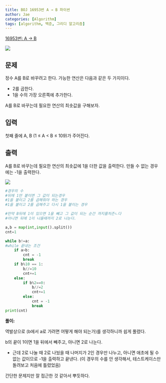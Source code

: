 ```yaml
---
title: BOJ 16953번 A → B 파이썬
author: Jae
categories: [Algorithm]
tags: [algorithm, 백준, 그리디 알고리즘]
---
```


[16953번: A → B](https://www.acmicpc.net/problem/16953)

![](https://images.velog.io/images/a87380/post/8f7e3941-877e-444d-a2a6-173bd19ac3ef/image.png)

## 문제

정수 A를 B로 바꾸려고 한다. 가능한 연산은 다음과 같은 두 가지이다.

- 2를 곱한다.
- 1을 수의 가장 오른쪽에 추가한다.

A를 B로 바꾸는데 필요한 연산의 최솟값을 구해보자.

## 입력

첫째 줄에 A, B (1 ≤ A < B ≤ 109)가 주어진다.

## 출력

A를 B로 바꾸는데 필요한 연산의 최솟값에 1을 더한 값을 출력한다. 만들 수 없는 경우에는 -1을 출력한다.

![](https://images.velog.io/images/a87380/post/d3b33ea8-414c-437e-a789-933b2ab3b516/image.png)

```python
#경우의 수
#뒤에 1만 붙이면 그 값이 되는경우
#1을 붙이고 2를 곱해줘야 하는 경우
#1을 붙이고 2를 곱해주고 다시 1을 붙이는 경우

#만약 B뒤에 1이 있으면 1을 뺴고 그 값이 되는 순간 까지를차즌ㄴ다
#아니면 뒤에 1이 나올때까지 2로 나눈다.

a,b = map(int,input().split())
cnt=1

while b!=a:
#while 끝내는 조건
    if a>b:
        cnt = -1
        break
    if b%10 == 1:
        b//=10
        cnt+=1
    else:
        if b%2==0:
            b//=2
            cnt+=1
        else:
            cnt = -1
            break
print(cnt)
```

**풀이:**

역발상으로 (b에서 a로 가려면 어떻게 해야 되는가)를 생각하니까 쉽게 풀렸다.

b의 끝이 1이면 1을 뒤에서 빼주고, 아니면 2로 나눈다.

- 근데 2로 나눌 때 2로 나눴을 때 나머지가 2인 경우만 나누고, 아니면 애초에 될 수 없는 값이므로 -1을 출력하고 끝낸다. (이 경우의 수를 안 생각해서, 테스트케이스만 돌려보고 처음에 틀렸었음)

간단한 문제지만 잘 접근한 것 같아서 뿌듯하다.
